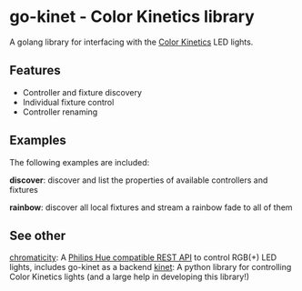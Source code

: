 go-kinet - Color Kinetics library
========================================

A golang library for interfacing with the 
[Color Kinetics](http://www.colorkinetics.com/) LED lights.

Features
--------

- Controller and fixture discovery
- Individual fixture control
- Controller renaming

Examples
--------

The following examples are included:

**discover**: discover and list the properties of available controllers and fixtures

**rainbow**: discover all local fixtures and stream a rainbow fade to all of them

See other
---------

[chromaticity](): A 
[Philips Hue compatible REST API](http://www.developers.meethue.com/philips-hue-api) 
to control RGB(+) LED lights, includes go-kinet as a backend
[kinet](https://github.com/vishnubob/kinet): A python library for controlling
Color Kinetics lights (and a large help in developing this library!)
